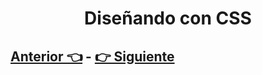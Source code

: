 <div align="center">
    <h1>Diseñando con CSS</h1>
</div>

## [Anterior 👈](page1.md) - [👉 Siguiente](page3.md)
